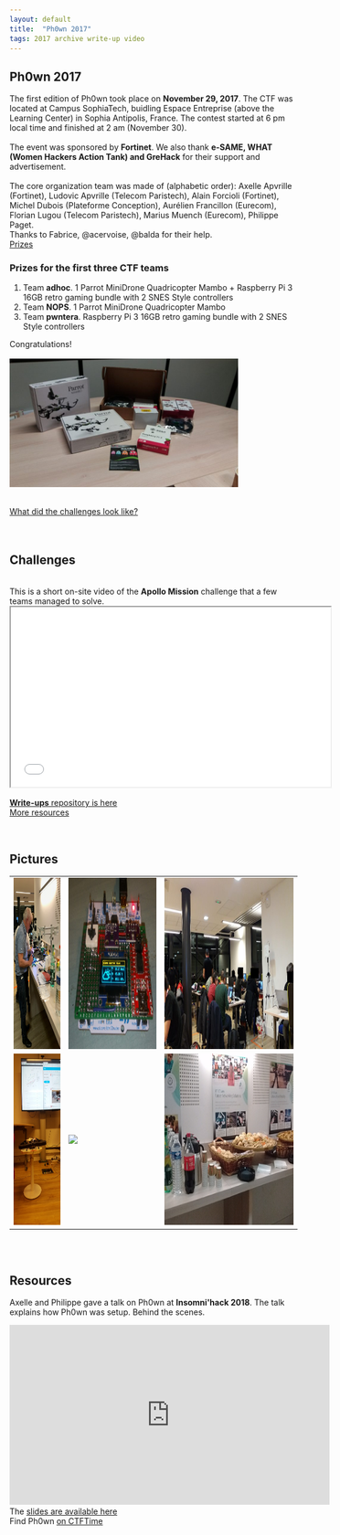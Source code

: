```yaml
---
layout: default
title:  "Ph0wn 2017"
tags: 2017 archive write-up video
---
```

<section class="content-section bg-light" id="about">
    <div class="container text-center">
        <div class="row">
            <div class="col-lg-10 mx-auto">
	    <h2>Ph0wn 2017</h2>
	    <p class="lead mb-5">
The first edition of Ph0wn took place on <b>November 29, 2017</b>. The CTF was located at Campus SophiaTech, buidling Espace Entreprise (above the Learning Center) in Sophia Antipolis, France. The contest started at 6 pm local time and finished at 2 am (November 30).
<br>	  
<br>	  
The event	was sponsored by <b>Fortinet</b>. We also thank <b>e-SAME, WHAT (Women Hackers Action Tank) and GreHack</b> for their support and advertisement.
<br>		
<br>
The core organization team was made of (alphabetic order): Axelle Apvrille (Fortinet), Ludovic Apvrille (Telecom Paristech), Alain Forcioli (Fortinet), Michel Dubois (Plateforme Conception), Aur&eacute;lien Francillon (Eurecom), Florian Lugou (Telecom Paristech), Marius Muench (Eurecom), Philippe Paget. <br>
Thanks to Fabrice, @acervoise, @balda for their help.
<br>
	<a class="btn btn-dark btn-xl js-scroll-trigger" href="#prizes">Prizes</a>
	</p>
	</div>
	</div>
	</div>
</section>

<!-- prizes -->
<section class="content-section bg-primary text-white text-center" id="prizes">
    <div class="container">
        <div class="content-section-heading">
            <h3 class="text-secondary mb-0">Prizes for the first three CTF teams</h3>

<ol>
<li>Team <b>adhoc</b>. 1 Parrot MiniDrone Quadricopter Mambo + Raspberry Pi 3 16GB retro gaming bundle with 2 SNES Style controllers</li>
<li>Team <b>NOPS</b>.  1 Parrot MiniDrone Quadricopter Mambo</li>
<li>Team <b>pwntera</b>. Raspberry Pi 3 16GB retro gaming bundle with 2 SNES Style controllers</li>
</ol>

Congratulations!
<br>
<br>
<img src="/images/ph0wn2017-prizes.jpg" width="400px" />
</div>
<br>
<a class="btn btn-dark btn-xl js-scroll-trigger" href="#challenges">What did the challenges look like?</a> 
</div>
</section>


<section id="challenges">
  <div class="container text-center">
    <br><br>
    <h2 class="mx-auto mb-5">Challenges</h2>
<br>
This is a short on-site video of the <b>Apollo Mission</b> challenge that a few teams managed to solve.
<br>

<iframe src="/videos/ph0wn-apollo.mp4" width="560" height="315" allowfullscreen="allowfullscreen"></iframe>

<br>

<a href="https://github.com/cryptax/write-ups-2017/tree/master/ph0wn-ctf-2017"><b>Write-ups</b> repository is here</a>
<br>
<a class="btn btn-dark btn-xl js-scroll-trigger" href="#resources">More resources</a>
</div>
<br>
</section>

<section class="content-section bg-primary text-white text-center" id="pictures">
    <div class="container">
        <div class="content-section-heading">
            <h2 class="text-secondary mb-0">Pictures</h2>
	    <table>
	    	    <tr>
	    	    <td>
		    	    	<img src="/images/ph0wn2017-hardware-rework.png" height="300px" />
	            </td>						 
		    <td>
		    	<img src="/images/ph0wn2017-weatherstation.jpg" height="300px" />
	    	   </td>
  		   <td>
			<img src="/images/ph0wn2017-participants.jpg" height="300px" />
		   </td>
		   </tr>
		   <tr>
		   <td>
		    	    	<img src="/images/ph0wn2017-scoreboard.jpg" height="300px" />
	            </td>
		    <td>
		    	    	<img src="/images/ph0wn2017-setup.png" height="300px" />
	            </td>
		    <td>
		    	    	<img src="/images/ph0wn2017-meals.jpg" height="300px" />
	            </td>
		    </tr>
	</table>
	</div>
	</div>
</section>

<section id="resources">
  <div class="container text-center">
    <br><br>
    <h2 class="mx-auto mb-5">Resources</h2>

Axelle and Philippe gave a talk on Ph0wn at <b>Insomni'hack 2018</b>. The talk explains how Ph0wn was setup. Behind the scenes.
<br>
<iframe src="https://www.youtube.com/embed/aWN016UNmIY" width="560" height="315" frameborder="0" allowfullscreen="allowfullscreen"></iframe>
<br>
The <a href="https://fortiguard.com/events/2159/insomnihack-2018-ph0wn-smart-devices-ctf-behind-the-scenes">slides are available here</a>
<br>
Find Ph0wn <a href="https://ctftime.org/event/521">on CTFTime</a>

</div>
</section>
